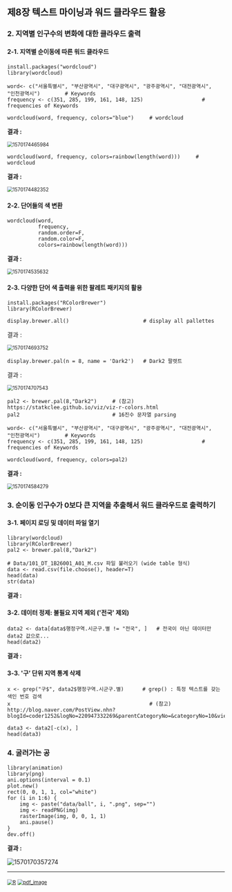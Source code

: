 ## 제8장 텍스트 마이닝과 워드 클라우드 활용



### 2. 지역별 인구수의 변화에 대한 클라우드 출력



#### 2-1. 지역별 순이동에 따른 워드 클라우드

```{r}
install.packages("wordcloud")
library(wordcloud)

word<- c("서울특별시", "부산광역시", "대구광역시", "광주광역시", "대전광역시",  "인천광역시")        # Keywords
frequency <- c(351, 285, 199, 161, 148, 125)                   # frequencies of Keywords 

wordcloud(word, frequency, colors="blue")     # wordcloud
```

**결과 :**

<img src="images/1570174465984.png" alt="1570174465984" style="zoom:80%;" />

```{r}
wordcloud(word, frequency, colors=rainbow(length(word)))     # wordcloud
```

**결과 :**

<img src="images/1570174482352.png" alt="1570174482352" style="zoom:80%;" />

#### 2-2. 단어들의 색 변환

```{r}
wordcloud(word, 
          frequency, 
          random.order=F, 
          random.color=F, 
          colors=rainbow(length(word)))
```

**결과 :**

<img src="images/1570174535632.png" alt="1570174535632" style="zoom:80%;" />

#### 2-3. 다양한 단어 색 출력을 위한 팔레트 패키지의 활용

```{r}
install.packages("RColorBrewer")
library(RColorBrewer)      

display.brewer.all()                        # display all pallettes
```

결과 :

<img src="images/1570174693752.png" alt="1570174693752" style="zoom:80%;" />

```{r}
display.brewer.pal(n = 8, name = 'Dark2')   # Dark2 팔렛트
```

결과 :

<img src="images/1570174707543.png" alt="1570174707543" style="zoom:80%;" />

```{r}
pal2 <- brewer.pal(8,"Dark2")     # (참고) https://statkclee.github.io/viz/viz-r-colors.html
pal2                              # 16진수 문자열 parsing

word<- c("서울특별시", "부산광역시", "대구광역시", "광주광역시", "대전광역시",  "인천광역시")        # Keywords
frequency <- c(351, 285, 199, 161, 148, 125)                   # frequencies of Keywords 

wordcloud(word, frequency, colors=pal2)
```

**결과 :**

<img src="images/1570174584279.png" alt="1570174584279" style="zoom:80%;" />



### 3. 순이동 인구수가 0보다 큰 지역을 추출해서 워드 클라우드로 출력하기

#### 3-1. 페이지 로딩 및 데이터 파일 열기

```{r}
library(wordcloud)
library(RColorBrewer)
pal2 <- brewer.pal(8,"Dark2")

# Data/101_DT_1B26001_A01_M.csv 파일 불러오기 (wide table 형식)
data <- read.csv(file.choose(), header=T) 
head(data)
str(data)
```

**결과 :**





#### 3-2. 데이터 정제: 불필요 지역 제외 ('전국' 제외)

```{r}
data2 <- data[data$행정구역.시군구.별 != "전국", ]   # 전국이 아닌 데이터만 data2 값으로...
head(data2)
```

**결과 :**





#### 3-3. '구’ 단위 지역 통계 삭제

```{r}
x <- grep("구$", data2$행정구역.시군구.별)      # grep() : 특정 텍스트를 갖는 색인 번호 검색 
x                                             # (참고) http://blog.naver.com/PostView.nhn?blogId=coder1252&logNo=220947332269&parentCategoryNo=&categoryNo=10&viewDate=&isShowPopularPosts=true&from=search

data3 <- data2[-c(x), ]
head(data3)
```





### 4. 굴러가는 공

```{r}
library(animation)
library(png)
ani.options(interval = 0.1)
plot.new()
rect(0, 0, 1, 1, col="white")
for (i in 1:6) {
    img <- paste("data/ball", i, ".png", sep="")
    img <- readPNG(img)
    rasterImage(img, 0, 0, 1, 1)
    ani.pause()
}
dev.off()
```

**결과 :**

![1570170357274](images/1570170357274.png)

------

 [<img src="images/R.png" alt="R" style="zoom:80%;" />](source/ch_06_Animation.R) [<img src="images/pdf_image.png" alt="pdf_image" style="zoom:80%;" />](pdf/ch_06_Animation.pdf)